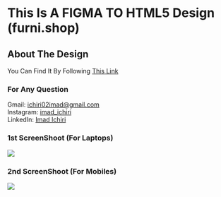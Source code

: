 # This Is A FIGMA TO HTML5 Design (furni.shop)

## About The Design

You Can Find It By Following 
<a href='https://dribbble.com/shots/16169012-website-landing-page-design' target='_blank'>This Link</a>

### For Any Question

Gmail: ichiri02imad@gmail.com <br />
Instagram: <a href='https://www.instagram.com/imad_ichiri/' target='_blank'>imad_ichiri</a> <br />
LinkedIn: <a href='https://www.linkedin.com/in/imad-ichiri-577a91203' target='_blank'>Imad Ichiri</a> <br />

### 1st ScreenShoot (For Laptops)

<img src='screenShots/laptop.png'>

### 2nd ScreenShoot (For Mobiles)

<img src='screenShots/mobile.png'>
